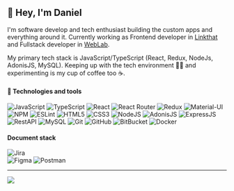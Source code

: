 ## 👋 Hey, I'm **Daniel**

I'm software develop and tech enthusiast building the custom apps and everything around it. Currently working as Frontend developer in [Linkthat](https://www.linkthat.eu/en/home-en/) and Fullstack developer in [WebLab](https://www.weblab.ltd). 

My primary tech stack is JavaScript/TypeScript (React, Redux, NodeJs, AdonisJS, MySQL). Keeping up with the tech environment :man_technologist: and experimenting is my cup of coffee too :coffee:.

#### 🚀 Technologies and tools
![JavaScript](https://img.shields.io/badge/javascript-%23323330.svg?style=flat-square&logo=javascript&logoColor=%23F7DF1E)
![TypeScript](https://img.shields.io/badge/typescript-%23007ACC.svg?style=flat-square&logo=typescript&logoColor=white)
![React](https://img.shields.io/badge/react-%2320232a.svg?style=flat-square&logo=react&logoColor=%2361DAFB) 
![React Router](https://img.shields.io/badge/React_Router-CA4245?style=flat-square&logo=react-router&logoColor=white) 
![Redux](https://img.shields.io/badge/redux-%23593d88.svg?style=flat-square&logo=redux&logoColor=white)
![Material-UI](https://img.shields.io/badge/materialui-%23007FFF.svg?style=flat-square&logo=redux&logoColor=white)
![NPM](https://img.shields.io/badge/NPM-%23000000.svg?style=flat-square&logo=npm&logoColor=white)
![ESLint](https://img.shields.io/badge/ESLint-4B3263?style=flat-square&logo=eslint&logoColor=white)
![HTML5](https://img.shields.io/badge/-HTML5-E34F26?style=flat-square&logo=html5&logoColor=white)
![CSS3](https://img.shields.io/badge/-CSS3-1572B6?style=flat-square&logo=css3)
![NodeJS](https://img.shields.io/badge/node.js-6DA55F?style=flat-square&logo=node.js&logoColor=white)
![AdonisJS](https://img.shields.io/badge/adonisjs-5468ff?style=flat-square&logo=node.js&logoColor=white)
![ExpressJS](https://img.shields.io/badge/expressjs-000000?style=flat-square&logo=node.js&logoColor=white)
![RestAPI](https://img.shields.io/badge/restapi-6d81b3?style=flat-square&logo=node.js&logoColor=white)
![MySQL](https://img.shields.io/badge/mysql-%233E6E93.svg?style=flat-square&logo=mysql&logoColor=white) 
![Git](https://img.shields.io/badge/-Git-black?style=flat-square&logo=git)
![GitHub](https://img.shields.io/badge/-GitHub-181717?style=flat-square&logo=github)
![BitBucket](https://img.shields.io/badge/-BitBucket-darkblue?style=flat-square&logo=bitbucket)
![Docker](https://img.shields.io/badge/-Docker-black?style=flat-square&logo=docker)

#### Document stack
![Jira](https://img.shields.io/badge/jira-%230A0FFF.svg?style=flat-square&logo=jira&logoColor=white) 	
![Figma](https://img.shields.io/badge/figma-%23F24E1E.svg?style=flat-square&logo=figma&logoColor=white) 
![Postman](https://img.shields.io/badge/Postman-FF6C37?style=flat-square&logo=postman&logoColor=white)

---
[![](https://visitcount.itsvg.in/api?id=danielhorvath87&label=Profile%20Views&color=0&icon=5&pretty=true)](https://visitcount.itsvg.in)

<!--
![](https://github-profile-trophy.vercel.app/?username=danielhorvath87&theme=nord&no-frame=false&no-bg=true&margin-w=4)

[![Top Langs](https://github-readme-stats.vercel.app/api/top-langs/?username=danielhorvath87&layout=compact)](https://github.com/anuraghazra/github-readme-stats)

<picture>
<source 
  srcset="https://github-readme-stats.vercel.app/api?username=danielhorvath87&show_icons=true&theme=dark"
  media="(prefers-color-scheme: dark)"
/>
<source
  srcset="https://github-readme-stats.vercel.app/api?username=danielhorvath87&show_icons=true"
  media="(prefers-color-scheme: light), (prefers-color-scheme: no-preference)"
/>
<img src="https://github-readme-stats.vercel.app/api?username=danielhorvath87&show_icons=true" />
</picture>

#### Repository stats
<div>
  <img height="135px" src="https://github-readme-stats.vercel.app/api?username=danielhorvath87&theme=nord&show_icons=true&hide_title=true&hide_border=true&hide_rank=true&include_all_commits=true&count_private=true&line_height=21">
  <img height="135px" src="https://github-readme-stats.vercel.app/api/top-langs/?username=danielhorvath87&theme=nord&&hide_title=true&hide_border=true&layout=compact&langs_count=8">
</div>

**danielhorvath87/danielhorvath87** is a ✨ _special_ ✨ repository because its `README.md` (this file) appears on your GitHub profile.

Here are some ideas to get you started:

- 🔭 I’m currently working on ...
- 🌱 I’m currently learning ...
- 👯 I’m looking to collaborate on ...
- 🤔 I’m looking for help with ...
- 💬 Ask me about ...
- 📫 How to reach me: ...
- 😄 Pronouns: ...
- ⚡ Fun fact: ...
-->
